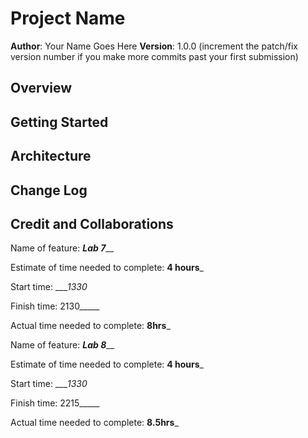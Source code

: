 # Project Name

**Author**: Your Name Goes Here
**Version**: 1.0.0 (increment the patch/fix version number if you make more commits past your first submission)

## Overview
<!-- Provide a high level overview of what this application is and why you are building it, beyond the fact that it's an assignment for this class. (i.e. What's your problem domain?) -->

## Getting Started
<!-- What are the steps that a user must take in order to build this app on their own machine and get it running? -->

## Architecture
<!-- Provide a detailed description of the application design. What technologies (languages, libraries, etc) you're using, and any other relevant design information. -->

## Change Log
<!-- Use this area to document the iterative changes made to your application as each feature is successfully implemented. Use time stamps. Here's an example:

01-01-2001 4:59pm - Application now has a fully-functional express server, with a GET route for the location resource. -->

## Credit and Collaborations
<!-- Give credit (and a link) to other people or resources that helped you build this application. -->

Name of feature: _______________Lab 7_________________

Estimate of time needed to complete: __4 hours___

Start time: ____1330_

Finish time: 2130_____

Actual time needed to complete: __8hrs___

Name of feature: _______________Lab 8_________________

Estimate of time needed to complete: __4 hours___

Start time: ____1330_

Finish time: 2215_____

Actual time needed to complete: __8.5hrs___